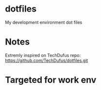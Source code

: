 # dotfiles
My development environment dot files

# Notes
Extremly inspired on TechDufus repo: https://github.com/TechDufus/dotfiles.git

# Targeted for work env


